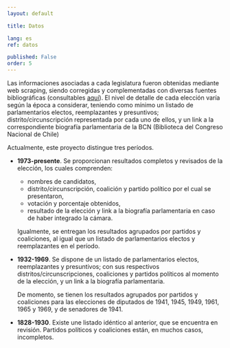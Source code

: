 ```yaml
---
layout: default

title: Datos

lang: es
ref: datos

published: False
order: 5
---
```


Las informaciones asociadas a cada legislatura fueron obtenidas mediante web scraping, siendo corregidas y complementadas con diversas fuentes bibliográficas (consultables [aquí](/es/fuentes.html)). El nivel de detalle de cada elección varía según la época a considerar, teniendo como mínimo un listado de parlamentarios electos, reemplazantes y presuntivos; distrito/circunscripción representada por cada uno de ellos, y un link a la correspondiente biografía parlamentaria de la BCN (Biblioteca del Congreso Nacional de Chile)

Actualmente, este proyecto distingue tres períodos.
* **1973-presente**. Se proporcionan resultados completos y revisados de la elección, los cuales comprenden:  
  * nombres de candidatos,
  * distrito/circunscripción, coalición y partido político por el cual se presentaron,
  * votación y porcentaje obtenidos,
  * resultado de la elección y link a la biografía parlamentaria en caso de haber integrado la cámara.  

  Igualmente, se entregan los resultados agrupados por partidos y coaliciones, al igual que un listado de parlamentarios electos y reemplazantes en el período.  
 
* **1932-1969**. Se dispone de un listado de parlamentarios electos, reemplazantes y presuntivos; con sus respectivos distritos/circunscripciones, coaliciones y partidos políticos al momento de la elección, y un link a la biografía parlamentaria.  

  De momento, se tienen los resultados agrupados por partidos y coaliciones para las elecciones de diputados de 1941, 1945, 1949, 1961, 1965 y 1969, y de senadores de 1941.
    
* **1828-1930**. Existe une listado idéntico al anterior, que se encuentra en revisión. Partidos políticos y coaliciones están, en muchos casos, incompletos.
